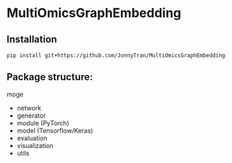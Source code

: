 # MultiOmicsGraphEmbedding

## Installation
`pip install git+https://github.com/JonnyTran/MultiOmicsGraphEmbedding`

## Package structure:
moge
- network
- generator
- module (PyTorch)
- model (Tensorflow/Keras)
- evaluation
- visualization
- utils
